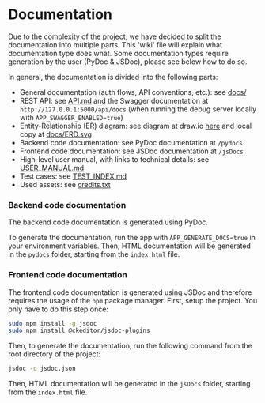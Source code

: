 # Documentation

Due to the complexity of the project, we have decided to split the documentation into multiple parts.
This 'wiki' file will explain what documentation type does what.
Some documentation types require generation by the user (PyDoc & JSDoc), please see below how to do so.

In general, the documentation is divided into the following parts:
- General documentation (auth flows, API conventions, etc.): see [docs/](/)
- REST API: see [API.md](docs/API.md) and the Swagger documentation at `http://127.0.0.1:5000/api/docs` (when running the debug server locally with `APP_SWAGGER_ENABLED=true`)
- Entity-Relationship (ER) diagram: see diagram at draw.io [here](https://app.diagrams.net/#G1Ebpmnr3K95WjVUidBHmZOvmErXOZngmG#%7B%22pageId%22%3A%22qTOhjs8H4DzsFOw5SEp2%22%7D) and local copy at [docs/ERD.svg](/docs/ERD.svg)
- Backend code documentation: see PyDoc documentation at `/pydocs`
- Frontend code documentation: see JSDoc documentation at `/jsDocs`
- High-level user manual, with links to technical details: see [USER_MANUAL.md](/docs/USER_MANUAL.md)
- Test cases: see [TEST_INDEX.md](/test-cases/TEST_INDEX.md)
- Used assets: see [credits.txt](/static/credits.txt)

### Backend code documentation
The backend code documentation is generated using PyDoc. 

To generate the documentation, run the app with `APP_GENERATE_DOCS=true` in your environment variables. 
Then, HTML documentation will be generated in the `pydocs` folder, starting from the `index.html` file.

### Frontend code documentation
The frontend code documentation is generated using JSDoc and therefore requires the usage of the `npm` package manager.
First, setup the project. You only have to do this step once:
```bash
sudo npm install -g jsdoc
sudo npm install @ckeditor/jsdoc-plugins
```
Then, to generate the documentation, run the following command from the root directory of the project:
```bash
jsdoc -c jsdoc.json
```
Then, HTML documentation will be generated in the `jsDocs` folder, starting from the `index.html` file.

